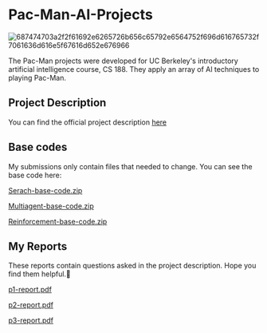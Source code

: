 # Pac-Man-AI-Projects

![687474703a2f2f61692e6265726b656c65792e6564752f696d616765732f7061636d616e5f67616d652e676966](https://user-images.githubusercontent.com/72692826/183281158-c28b2788-9b99-4022-af93-b16dc4fb0736.gif)


The Pac-Man projects were developed for UC Berkeley's introductory artificial intelligence course, CS 188. They apply an array of AI techniques to playing Pac-Man.
## Project Description

You can find the official project description [here](http://ai.berkeley.edu/project_overview.html)
## Base codes

My submissions only contain files that needed to change. You can see the base code here:

[Serach-base-code.zip](https://github.com/maedemir/Pac-Man-AI-Projects/files/9276398/AI_P1.1.zip)

[Multiagent-base-code.zip](https://github.com/maedemir/Pac-Man-AI-Projects/files/9276399/AI_P2.1.zip)

[Reinforcement-base-code.zip](https://github.com/maedemir/Pac-Man-AI-Projects/files/9276402/reinforcement.zip)

## My Reports 
These reports contain questions asked in the project description. Hope you find them helpful.🥳

[p1-report.pdf](https://github.com/maedemir/Pac-Man-AI-Projects/files/9276388/p1-report.pdf)

[p2-report.pdf](https://github.com/maedemir/Pac-Man-AI-Projects/files/9276389/p2-report.pdf)

[p3-report.pdf](https://github.com/maedemir/Pac-Man-AI-Projects/files/9276395/p3-report.pdf)
